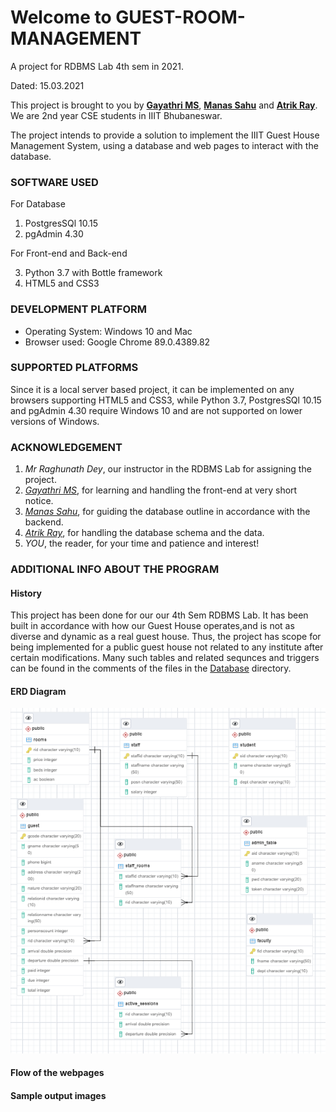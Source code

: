 # Welcome to GUEST-ROOM-MANAGEMENT
A project for RDBMS Lab 4th sem in 2021.

Dated: 15.03.2021

This project is brought to you by **[Gayathri MS](https://github.com/gayathri-ms)**, **[Manas Sahu](https://github.com/Zangetsu112)** and **[Atrik Ray](https://github.com/AtrikGit6174)**.
We are 2nd year CSE students in IIIT Bhubaneswar.

The project intends to provide a solution to implement the IIIT Guest House Management System, 
using a database and web pages to interact with the database.

### SOFTWARE USED
For Database

1. PostgresSQl 10.15
2. pgAdmin 4.30

For Front-end and Back-end

3. Python 3.7 with Bottle framework
4. HTML5 and CSS3

### DEVELOPMENT PLATFORM
* Operating System: Windows 10 and Mac
* Browser used: Google Chrome 89.0.4389.82

### SUPPORTED PLATFORMS
Since it is a local server based project, it can be implemented on any browsers supporting HTML5 and CSS3,
while Python 3.7, PostgresSQl 10.15 and pgAdmin 4.30 require Windows 10 and are not supported on lower 
versions of Windows.

### ACKNOWLEDGEMENT
1. _Mr Raghunath Dey_, our instructor in the RDBMS Lab for assigning the project.
2. _[Gayathri MS](https://github.com/gayathri-ms)_, for learning and handling the front-end at very short notice.
3. _[Manas Sahu](https://github.com/Zangetsu112)_, for guiding the database outline in accordance with the backend.
4. _[Atrik Ray](https://github.com/AtrikGit6174)_, for handling the database schema and the data.
5. _YOU_, the reader, for your time and patience and interest!

### ADDITIONAL INFO ABOUT THE PROGRAM
#### History
This project has been done for our our 4th Sem RDBMS Lab. It has been built in accordance with how our Guest House 
operates,and is not as diverse and dynamic as a real guest house. Thus, the project has scope for being implemented 
for a public guest house not related to any institute after certain modifications. Many such tables and related 
sequnces and triggers can be found in the comments of the files in the 
[Database](https://github.com/gayathri-ms/guest-room-management/tree/main/Database) directory.

#### ERD Diagram
<img src="/Database/Schema%20ERD.PNG">

#### Flow of the webpages

#### Sample output images
